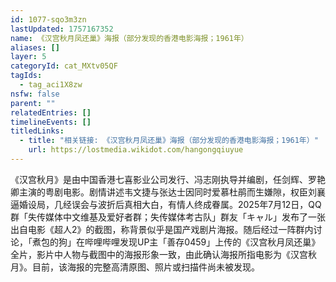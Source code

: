 ```yaml
---
id: 1077-sqo3m3zn
lastUpdated: 1757167352
name: 《汉宫秋月凤还巢》海报（部分发现的香港电影海报；1961年）
aliases: []
layer: 5
categoryId: cat_MXtv05QF
tagIds:
  - tag_aci1X8zw
nsfw: false
parent: ""
relatedEntries: []
timelineEvents: []
titledLinks:
  - title: "相关链接: 《汉宫秋月凤还巢》海报（部分发现的香港电影海报；1961年）"
    url: https://lostmedia.wikidot.com/hangongqiuyue
---
```


《汉宫秋月》是由中国香港七喜影业公司发行、冯志刚执导并编剧，任剑辉、罗艳卿主演的粤剧电影。剧情讲述韦文捷与张达士因同时爱慕杜鹃而生嫌隙，权臣刘襄逼婚设局，几经误会与波折后真相大白，有情人终成眷属。2025年7月12日，QQ群「失传媒体中文维基及爱好者群；失传媒体考古队」群友「キャル」发布了一张出自电影《超人2》的截图，称背景似乎是国产戏剧片海报。随后经过一阵群内讨论，「煮包的狗」在哔哩哔哩发现UP主「善存0459」上传的《汉宫秋月凤还巢》全片，影片中人物与截图中的海报形象一致，由此确认海报所指电影为《汉宫秋月》。目前，该海报的完整高清原图、照片或扫描件尚未被发现。